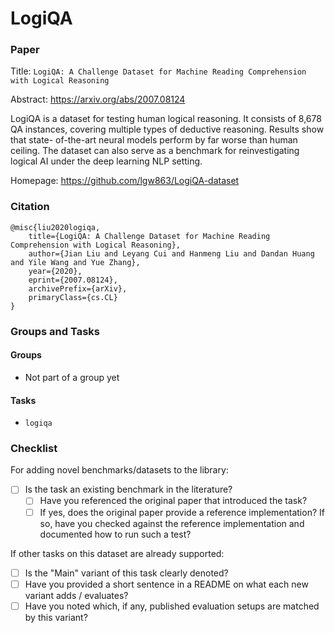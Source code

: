 # LogiQA

### Paper

Title: `LogiQA: A Challenge Dataset for Machine Reading Comprehension with Logical Reasoning`

Abstract: https://arxiv.org/abs/2007.08124

LogiQA is a dataset for testing human logical reasoning. It consists of 8,678 QA
instances, covering multiple types of deductive reasoning. Results show that state-
of-the-art neural models perform by far worse than human ceiling. The dataset can
also serve as a benchmark for reinvestigating logical AI under the deep learning
NLP setting.

Homepage: https://github.com/lgw863/LogiQA-dataset

### Citation

```
@misc{liu2020logiqa,
    title={LogiQA: A Challenge Dataset for Machine Reading Comprehension with Logical Reasoning},
    author={Jian Liu and Leyang Cui and Hanmeng Liu and Dandan Huang and Yile Wang and Yue Zhang},
    year={2020},
    eprint={2007.08124},
    archivePrefix={arXiv},
    primaryClass={cs.CL}
}
```

### Groups and Tasks

#### Groups

* Not part of a group yet

#### Tasks

* `logiqa`

### Checklist

For adding novel benchmarks/datasets to the library:

* [ ] Is the task an existing benchmark in the literature?
    * [ ] Have you referenced the original paper that introduced the task?
    * [ ] If yes, does the original paper provide a reference implementation? If so, have you checked against the reference implementation and documented how to run such a test?

If other tasks on this dataset are already supported:

* [ ] Is the "Main" variant of this task clearly denoted?
* [ ] Have you provided a short sentence in a README on what each new variant adds / evaluates?
* [ ] Have you noted which, if any, published evaluation setups are matched by this variant?
